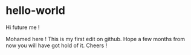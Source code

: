 # hello-world

Hi future me !

Mohamed here ! This is my first edit on github. Hope a few months from now you will have got hold of it. Cheers !
